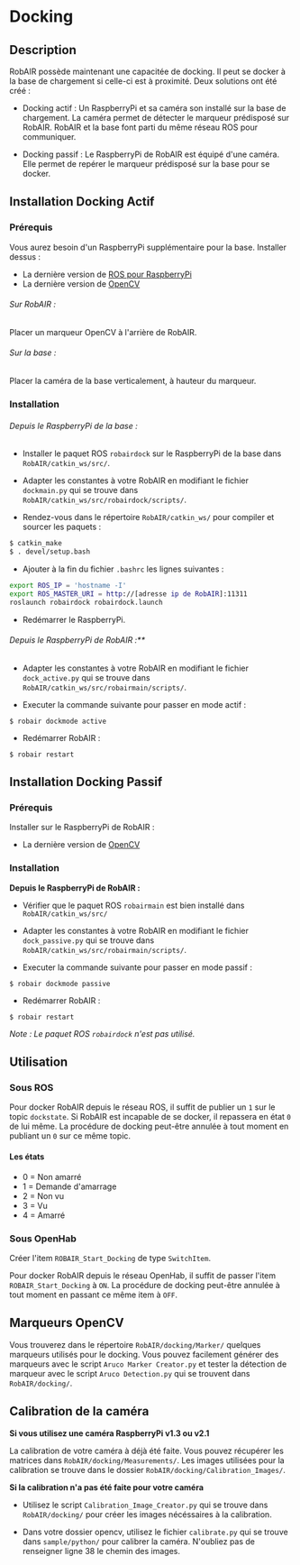 # Docking

## Description

RobAIR possède maintenant une capacitée de docking. Il peut se docker à la base de chargement si celle-ci est à proximité. Deux solutions ont été créé :

- Docking actif : Un RaspberryPi et sa caméra son installé sur la base de chargement. La caméra permet de détecter le marqueur prédisposé sur RobAIR. RobAIR et la base font parti du même réseau ROS pour communiquer.

- Docking passif : Le RaspberryPi de RobAIR est équipé d'une caméra. Elle permet de repérer le marqueur prédisposé sur la base pour se docker.

## Installation Docking Actif

### Prérequis

Vous aurez besoin d'un RaspberryPi supplémentaire pour la base.
Installer dessus :

- La dernière version de [ROS pour RaspberryPi](http://wiki.ros.org/ROSberryPi/Installing%20ROS%20Kinetic%20on%20the%20Raspberry%20Pi)
- La dernière version de [OpenCV](http://docs.opencv.org/trunk/d7/d9f/tutorial_linux_install.html)

###### Sur RobAIR :

Placer un marqueur OpenCV à l'arrière de RobAIR.

###### Sur la base :

Placer la caméra de la base verticalement, à hauteur du marqueur.

### Installation

###### Depuis le RaspberryPi de la base :

- Installer le paquet ROS `robairdock` sur le RaspberryPi de la base dans `RobAIR/catkin_ws/src/`.

- Adapter les constantes à votre RobAIR en modifiant le fichier `dockmain.py` qui se trouve dans `RobAIR/catkin_ws/src/robairdock/scripts/`.

- Rendez-vous dans le répertoire `RobAIR/catkin_ws/` pour compiler et sourcer les paquets :
```bash
$ catkin_make
$ . devel/setup.bash
```

- Ajouter à la fin du fichier `.bashrc` les lignes suivantes :
```bash
export ROS_IP = 'hostname -I'
export ROS_MASTER_URI = http://[adresse ip de RobAIR]:11311
roslaunch robairdock robairdock.launch
```

- Redémarrer le RaspberryPi.

###### Depuis le RaspberryPi de RobAIR :**

- Adapter les constantes à votre RobAIR en modifiant le fichier `dock_active.py` qui se trouve dans `RobAIR/catkin_ws/src/robairmain/scripts/`.

- Executer la commande suivante pour passer en mode actif :
```
$ robair dockmode active
```

- Redémarrer RobAIR :
```
$ robair restart
```

## Installation Docking Passif

### Prérequis

Installer sur le RaspberryPi de RobAIR :
-  La dernière version de [OpenCV](http://docs.opencv.org/trunk/d7/d9f/tutorial_linux_install.html)

### Installation

**Depuis le RaspberryPi de RobAIR :**

- Vérifier que le paquet ROS `robairmain` est bien installé dans `RobAIR/catkin_ws/src/`

- Adapter les constantes à votre RobAIR en modifiant le fichier `dock_passive.py` qui se trouve dans `RobAIR/catkin_ws/src/robairmain/scripts/`.

- Executer la commande suivante pour passer en mode passif :
```
$ robair dockmode passive
```

- Redémarrer RobAIR :
```
$ robair restart
```

*Note : Le paquet ROS `robairdock` n'est pas utilisé.*

## Utilisation

### Sous ROS

Pour docker RobAIR depuis le réseau ROS, il suffit de publier un `1` sur le topic `dockstate`. Si RobAIR est incapable de se docker, il repassera en état `0` de lui même.
La procédure de docking peut-être annulée à tout moment en publiant un `0` sur ce même topic.

#### Les états

- 0 = Non amarré
- 1 = Demande d'amarrage
- 2 = Non vu
- 3 = Vu
- 4 = Amarré

### Sous OpenHab

Créer l'item `ROBAIR_Start_Docking` de type `SwitchItem`.

Pour docker RobAIR depuis le réseau OpenHab, il suffit de passer l'item `ROBAIR_Start_Docking` à `ON`.
La procédure de docking peut-être annulée à tout moment en passant ce même item à `OFF`.

## Marqueurs OpenCV

Vous trouverez dans le répertoire `RobAIR/docking/Marker/` quelques marqueurs utilisés pour le docking.
Vous pouvez facilement générer des marqueurs avec le script `Aruco Marker Creator.py` et tester la détection de marqueur avec le script `Aruco Detection.py` qui se trouvent dans `RobAIR/docking/`.

## Calibration de la caméra

**Si vous utilisez une caméra RaspberryPi v1.3 ou v2.1**

La calibration de votre caméra à déjà été faite. Vous pouvez récupérer les matrices dans `RobAIR/docking/Measurements/`.
Les images utilisées pour la calibration se trouve dans le dossier `RobAIR/docking/Calibration_Images/`.

**Si la calibration n'a pas été faite pour votre caméra**

- Utilisez le script `Calibration_Image_Creator.py` qui se trouve dans `RobAIR/docking/` pour créer les images nécéssaires à la calibration.

- Dans votre dossier opencv, utilisez le fichier `calibrate.py` qui se trouve dans `sample/python/` pour calibrer la caméra. N'oubliez pas de renseigner ligne 38 le chemin des images.
